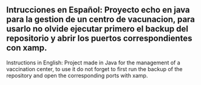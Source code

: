 Intrucciones en Español:
Proyecto echo en java para la gestion de un centro de vacunacion, para usarlo no olvide ejecutar primero el backup del repositorio y abrir los puertos correspondientes con xamp.
---------------------------------
Instructions in English:
Project made in Java for the management of a vaccination center, to use it do not forget to first run the backup of the repository and open the corresponding ports with xamp.
